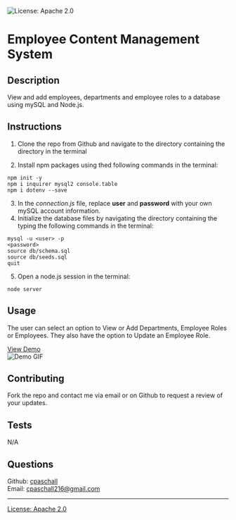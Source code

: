 
  ![License: Apache 2.0](https://img.shields.io/badge/License-Apache_2.0-blue.svg)

  # Employee Content Management System

  ## Description
  View and add employees, departments and employee roles to a database using mySQL and Node.js.

  ## Instructions

  1. Clone the repo from Github and navigate to the directory containing the directory in the terminal

  2. Install npm packages using thed following commands in the terminal:
  ```
  npm init -y
  npm i inquirer mysql2 console.table
  npm i dotenv --save
  ```
  3. In the *connection.js* file, replace **user** and **password** with your own mySQL account information.
  4. Initialize the database files by navigating the directory containing the typing the following commands in the terminal:
  ```
  mysql -u <user> -p
  <password>
  source db/schema.sql
  source db/seeds.sql
  quit
  ```
  5. Open a node.js session in the terminal:
  ```
  node server
  ```

  ## Usage
  The user can select an option to View or Add Departments, Employee Roles or Employees.  They also have the option to Update an Employee Role.

  [View Demo](https://drive.google.com/file/d/1IGhX2Kae8uPlJdMu7b2BtkKXULFdenzp/view)
  <br>
  ![Demo GIF](./assets/demo.gif)

  ## Contributing
  Fork the repo and contact me via email or on Github to request a review of your updates.  

  ## Tests
  N/A

  ## Questions
  Github: [cpaschall](https://github.com/cpaschall)
  <br>
  Email: cpaschall216@gmail.com

  ---

  [License: Apache 2.0](https://opensource.org/licenses/Apache-2.0)
 
  